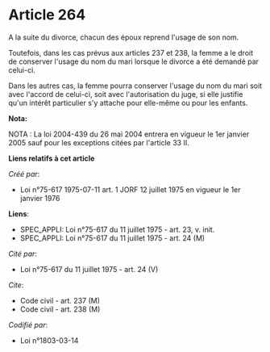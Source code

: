 # Article 264

A la suite du divorce, chacun des époux reprend l'usage de son nom.

Toutefois, dans les cas prévus aux articles 237 et 238, la femme a le droit de conserver l'usage du nom du mari lorsque le
divorce a été demandé par celui-ci.

Dans les autres cas, la femme pourra conserver l'usage du nom du mari soit avec l'accord de celui-ci, soit avec
l'autorisation du juge, si elle justifie qu'un intérêt particulier s'y attache pour elle-même ou pour les enfants.

**Nota:**

NOTA : La loi 2004-439 du 26 mai 2004 entrera en vigueur le 1er janvier 2005 sauf pour les exceptions citées par l'article 33
II.

**Liens relatifs à cet article**

_Créé par_:

  - Loi n°75-617 1975-07-11 art. 1 JORF 12 juillet 1975 en vigueur le 1er janvier 1976

**Liens**:

  - SPEC_APPLI: Loi n°75-617 du 11 juillet 1975 - art. 23, v. init.
  - SPEC_APPLI: Loi n°75-617 du 11 juillet 1975 - art. 24 (M)

_Cité par_:

  - Loi n°75-617 du 11 juillet 1975 - art. 24 (V)

_Cite_:

  - Code civil - art. 237 (M)
  - Code civil - art. 238 (M)

_Codifié par_:

  - Loi n°1803-03-14

